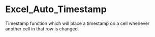 # Excel_Auto_Timestamp
Timestamp function which will place a timestamp on a cell whenever another cell in that row is changed.
